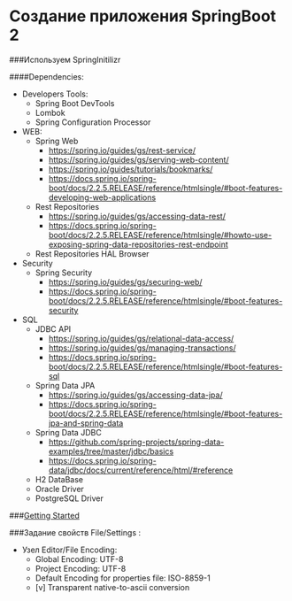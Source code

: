 Создание приложения SpringBoot 2
===============================

###Используем SpringInitilizr

####Dependencies:
* Developers Tools:
  - Spring Boot DevTools
  - Lombok
  - Spring Configuration Processor
* WEB:
  - Spring Web
      - https://spring.io/guides/gs/rest-service/
      - https://spring.io/guides/gs/serving-web-content/
      - https://spring.io/guides/tutorials/bookmarks/
      - https://docs.spring.io/spring-boot/docs/2.2.5.RELEASE/reference/htmlsingle/#boot-features-developing-web-applications 
  - Rest Repositories
      - https://spring.io/guides/gs/accessing-data-rest/
      - https://docs.spring.io/spring-boot/docs/2.2.5.RELEASE/reference/htmlsingle/#howto-use-exposing-spring-data-repositories-rest-endpoint 
  - Rest Repositories HAL Browser
* Security
  - Spring Security
       - https://spring.io/guides/gs/securing-web/
       - https://docs.spring.io/spring-boot/docs/2.2.5.RELEASE/reference/htmlsingle/#boot-features-security
* SQL
  - JDBC API
       - https://spring.io/guides/gs/relational-data-access/
       - https://spring.io/guides/gs/managing-transactions/
       - https://docs.spring.io/spring-boot/docs/2.2.5.RELEASE/reference/htmlsingle/#boot-features-sql    
  - Spring Data JPA
       - https://spring.io/guides/gs/accessing-data-jpa/
       - https://docs.spring.io/spring-boot/docs/2.2.5.RELEASE/reference/htmlsingle/#boot-features-jpa-and-spring-data
  - Spring Data JDBC
       - https://github.com/spring-projects/spring-data-examples/tree/master/jdbc/basics
       - https://docs.spring.io/spring-data/jdbc/docs/current/reference/html/#reference
  - H2 DataBase
  - Oracle Driver
  - PostgreSQL Driver 

###[Getting Started](getting_started.md)

###Задание свойств File/Settings :
* Узел Editor/File Encoding:
    - Global Encoding:   UTF-8
    - Project Encoding:  UTF-8
    - Default Encoding for properties file: ISO-8859-1 
    - [v] Transparent native-to-ascii conversion         

